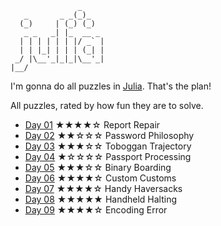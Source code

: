 ```
               _
   _       _ _(_)_     
  (_)     | (_) (_)    
   _ _   _| |_  __ _   
  | | | | | | |/ _` |  
  | | |_| | | | (_| |  
 _/ |\__'_|_|_|\__'_|  
|__/                   
```

I'm gonna do all puzzles in [Julia](https://julialang.org/). That's the plan!

All puzzles, rated by how fun they are to solve.
* [Day 01](Day01/src/Day01.jl) ★★★★☆ Report Repair
* [Day 02](Day02/src/Day02.jl) ★★☆☆☆ Password Philosophy
* [Day 03](Day03/src/Day03.jl) ★★★☆☆ Toboggan Trajectory
* [Day 04](Day04/src/Day04.jl) ★☆☆☆☆ Passport Processing
* [Day 05](Day05/src/Day05.jl) ★★★☆☆ Binary Boarding
* [Day 06](Day06/src/Day06.jl) ★★★★☆ Custom Customs
* [Day 07](Day07/src/Day07.jl) ★★★★☆ Handy Haversacks
* [Day 08](Day08/src/Day08.jl) ★★★★★ Handheld Halting
* [Day 09](Day09/src/Day09.jl) ★★★★☆ Encoding Error
